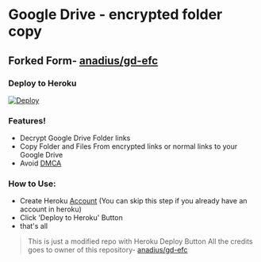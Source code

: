# Google Drive - encrypted folder copy

## Forked Form- [anadius/gd-efc](https://github.com/anadius/gd-efc) 
### Deploy to Heroku
[![Deploy](https://www.herokucdn.com/deploy/button.svg)](https://heroku.com/deploy)

### Features!

  - Decrypt Google Drive Folder links
  - Copy Folder and Files From encrypted links or normal links to your Google Drive
  - Avoid [DMCA](https://www.dmca.com/)


### How to Use:
  - Create Heroku [Account](https://signup.heroku.com/) (You can skip this step if you already have an account in heroku)
  - Click 'Deploy to Heroku' Button
  - that's all

>This is just a modified repo with Heroku Deploy Button
>All the credits goes to owner of this repository- [anadius/gd-efc](https://github.com/anadius/gd-efc)

